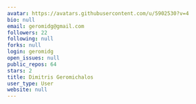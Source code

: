 ```yaml
---
avatar: https://avatars.githubusercontent.com/u/5902530?v=4
bio: null
email: geromidg@gmail.com
followers: 22
following: null
forks: null
login: geromidg
open_issues: null
public_repos: 64
stars: 2
title: Dimitris Geromichalos
user_type: User
website: null
---
```


